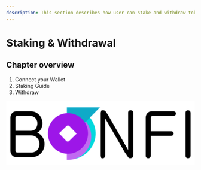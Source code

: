 ```yaml
---
description: This section describes how user can stake and withdraw tokens
---
```


# Staking & Withdrawal

## Chapter overview

1. Connect your Wallet
2. Staking Guide
3. Withdraw

![](../../.gitbook/assets/bnf_logo-black.png)



